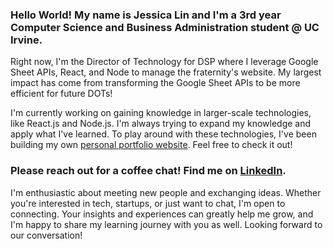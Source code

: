 ### Hello World! My name is Jessica Lin and I'm a 3rd year Computer Science and Business Administration student @ UC Irvine.

Right now, I'm the Director of Technology for DSP where I leverage Google Sheet APIs, React, and Node to manage the fraternity's website. My largest impact has come from transforming the Google Sheet APIs to be more efficient for future DOTs!

I'm currently working on gaining knowledge in larger-scale technologies, like React.js and Node.js. I'm always trying to expand my knowledge and apply what I've learned. To play around with these technologies, I've been building my own [personal portfolio website](https://linjjessica.github.io/). Feel free to check it out!

### Please reach out for a coffee chat! Find me on [LinkedIn](https://www.linkedin.com/in/jjessicalin/).

I'm enthusiastic about meeting new people and exchanging ideas. Whether you're interested in tech, startups, or just want to chat, I'm open to connecting. Your insights and experiences can greatly help me grow, and I'm happy to share my learning journey with you as well. Looking forward to our conversation!
<!--
**linjjessica/linjjessica** is a ✨ _special_ ✨ repository because its `README.md` (this file) appears on your GitHub profile.

Here are some ideas to get you started:

- 🔭 I’m currently working on ...
- 🌱 I’m currently learning ...
- 👯 I’m looking to collaborate on ...
- 🤔 I’m looking for help with ...
- 💬 Ask me about ...
- 📫 How to reach me: ...
- 😄 Pronouns: ...
- ⚡ Fun fact: ...
-->
